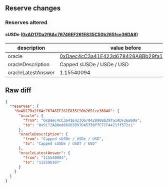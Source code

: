 ## Reserve changes

### Reserves altered

#### sUSDe ([0xAD17Da2f6Ac76746EF261E835C50b2651ce36DA8](https://era.zksync.network//address/0xAD17Da2f6Ac76746EF261E835C50b2651ce36DA8))

| description | value before | value after |
| --- | --- | --- |
| oracle | [0xDaec4cC3a41E423d678428A8Bb29fa1ADF26869a](https://era.zksync.network//address/0xDaec4cC3a41E423d678428A8Bb29fa1ADF26869a) | [0x9172A80ed668D3097D45350ffF71F4421ff572e1](https://era.zksync.network//address/0x9172A80ed668D3097D45350ffF71F4421ff572e1) |
| oracleDescription | Capped sUSDe / USDe / USD | Capped sUSDe / USDT / USD |
| oracleLatestAnswer | 1.15540094 | 1.15596307 |


## Raw diff

```json
{
  "reserves": {
    "0xAD17Da2f6Ac76746EF261E835C50b2651ce36DA8": {
      "oracle": {
        "from": "0xDaec4cC3a41E423d678428A8Bb29fa1ADF26869a",
        "to": "0x9172A80ed668D3097D45350ffF71F4421ff572e1"
      },
      "oracleDescription": {
        "from": "Capped sUSDe / USDe / USD",
        "to": "Capped sUSDe / USDT / USD"
      },
      "oracleLatestAnswer": {
        "from": "115540094",
        "to": "115596307"
      }
    }
  }
}
```